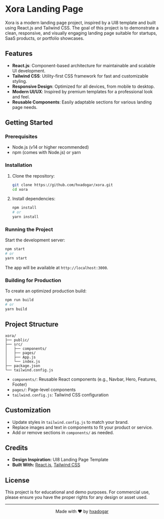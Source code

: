 # Xora Landing Page

Xora is a modern landing page project, inspired by a UI8 template and built using React.js and Tailwind CSS. The goal of this project is to demonstrate a clean, responsive, and visually engaging landing page suitable for startups, SaaS products, or portfolio showcases.

## Features

- **React.js**: Component-based architecture for maintainable and scalable UI development.
- **Tailwind CSS**: Utility-first CSS framework for fast and customizable styling.
- **Responsive Design**: Optimized for all devices, from mobile to desktop.
- **Modern UI/UX**: Inspired by premium templates for a professional look and feel.
- **Reusable Components**: Easily adaptable sections for various landing page needs.

## Getting Started

### Prerequisites

- Node.js (v14 or higher recommended)
- npm (comes with Node.js) or yarn

### Installation

1. Clone the repository:
    ```bash
    git clone https://github.com/hxadogar/xora.git
    cd xora
    ```
2. Install dependencies:
    ```bash
    npm install
    # or
    yarn install
    ```

### Running the Project

Start the development server:
```bash
npm start
# or
yarn start
```
The app will be available at `http://localhost:3000`.

### Building for Production

To create an optimized production build:
```bash
npm run build
# or
yarn build
```

## Project Structure

```
xora/
├── public/
├── src/
│   ├── components/
│   ├── pages/
│   ├── App.js
│   └── index.js
├── package.json
└── tailwind.config.js
```

- `components/`: Reusable React components (e.g., Navbar, Hero, Features, Footer)
- `pages/`: Page-level components
- `tailwind.config.js`: Tailwind CSS configuration

## Customization

- Update styles in `tailwind.config.js` to match your brand.
- Replace images and text in components to fit your product or service.
- Add or remove sections in `components/` as needed.

## Credits

- **Design Inspiration:** UI8 Landing Page Template
- **Built With:** [React.js](https://reactjs.org/), [Tailwind CSS](https://tailwindcss.com/)

## License

This project is for educational and demo purposes. For commercial use, please ensure you have the proper rights for any design or asset used.

---

<div align="center">

Made with ❤️ by [hxadogar](https://github.com/hxadogar)

</div>